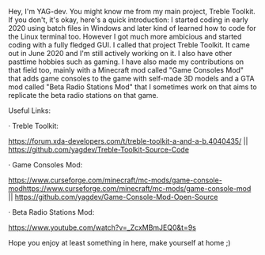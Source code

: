 Hey, I'm YAG-dev. You might know me from my main project, Treble Toolkit. If you don't, it's okay, here's a quick introduction:
I started coding in early 2020 using batch files in Windows and later kind of learned how to code for the Linux terminal too. However I got much more ambicious and started coding with a fully fledged GUI. I called that project Treble Toolkit. It came out in June 2020 and I'm still actively working on it. I also have other pasttime hobbies such as gaming. I have also made my contributions on that field too, mainly with a Minecraft mod called "Game Consoles Mod" that adds game consoles to the game with self-made 3D models and a GTA mod called "Beta Radio Stations Mod" that I sometimes work on that aims to replicate the beta radio stations on that game.

Useful Links:

· Treble Toolkit:

https://forum.xda-developers.com/t/treble-toolkit-a-and-a-b.4040435/ || https://github.com/yagdev/Treble-Toolkit-Source-Code

· Game Consoles Mod:

https://www.curseforge.com/minecraft/mc-mods/game-console-modhttps://www.curseforge.com/minecraft/mc-mods/game-console-mod || https://github.com/yagdev/Game-Console-Mod-Open-Source

· Beta Radio Stations Mod:

https://www.youtube.com/watch?v=_ZcxMBmJEQ0&t=9s

Hope you enjoy at least something in here, make yourself at home ;)
